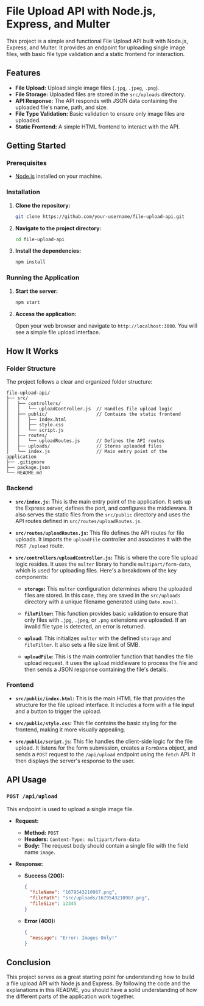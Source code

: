 
# File Upload API with Node.js, Express, and Multer

This project is a simple and functional File Upload API built with Node.js, Express, and Multer. It provides an endpoint for uploading single image files, with basic file type validation and a static frontend for interaction.

## Features

- **File Upload:** Upload single image files (`.jpg`, `.jpeg`, `.png`).
- **File Storage:** Uploaded files are stored in the `src/uploads` directory.
- **API Response:** The API responds with JSON data containing the uploaded file's name, path, and size.
- **File Type Validation:** Basic validation to ensure only image files are uploaded.
- **Static Frontend:** A simple HTML frontend to interact with the API.

## Getting Started

### Prerequisites

- [Node.js](https://nodejs.org/) installed on your machine.

### Installation

1. **Clone the repository:**

   ```bash
   git clone https://github.com/your-username/file-upload-api.git
   ```

2. **Navigate to the project directory:**

   ```bash
   cd file-upload-api
   ```

3. **Install the dependencies:**

   ```bash
   npm install
   ```

### Running the Application

1. **Start the server:**

   ```bash
   npm start
   ```

2. **Access the application:**

   Open your web browser and navigate to `http://localhost:3000`. You will see a simple file upload interface.

## How It Works

### Folder Structure

The project follows a clear and organized folder structure:

```
file-upload-api/
├── src/
│   ├── controllers/
│   │   └── uploadController.js  // Handles file upload logic
│   ├── public/                  // Contains the static frontend
│   │   ├── index.html
│   │   ├── style.css
│   │   └── script.js
│   ├── routes/
│   │   └── uploadRoutes.js      // Defines the API routes
│   ├── uploads/                 // Stores uploaded files
│   └── index.js                 // Main entry point of the application
├── .gitignore
├── package.json
└── README.md
```

### Backend

- **`src/index.js`:** This is the main entry point of the application. It sets up the Express server, defines the port, and configures the middleware. It also serves the static files from the `src/public` directory and uses the API routes defined in `src/routes/uploadRoutes.js`.

- **`src/routes/uploadRoutes.js`:** This file defines the API routes for file uploads. It imports the `uploadFile` controller and associates it with the `POST /upload` route.

- **`src/controllers/uploadController.js`:** This is where the core file upload logic resides. It uses the `multer` library to handle `multipart/form-data`, which is used for uploading files. Here's a breakdown of the key components:

  - **`storage`:** This `multer` configuration determines where the uploaded files are stored. In this case, they are saved in the `src/uploads` directory with a unique filename generated using `Date.now()`.

  - **`fileFilter`:** This function provides basic validation to ensure that only files with `.jpg`, `.jpeg`, or `.png` extensions are uploaded. If an invalid file type is detected, an error is returned.

  - **`upload`:** This initializes `multer` with the defined `storage` and `fileFilter`. It also sets a file size limit of 5MB.

  - **`uploadFile`:** This is the main controller function that handles the file upload request. It uses the `upload` middleware to process the file and then sends a JSON response containing the file's details.

### Frontend

- **`src/public/index.html`:** This is the main HTML file that provides the structure for the file upload interface. It includes a form with a file input and a button to trigger the upload.

- **`src/public/style.css`:** This file contains the basic styling for the frontend, making it more visually appealing.

- **`src/public/script.js`:** This file handles the client-side logic for the file upload. It listens for the form submission, creates a `FormData` object, and sends a `POST` request to the `/api/upload` endpoint using the `fetch` API. It then displays the server's response to the user.

## API Usage

### `POST /api/upload`

This endpoint is used to upload a single image file.

- **Request:**

  - **Method:** `POST`
  - **Headers:** `Content-Type: multipart/form-data`
  - **Body:** The request body should contain a single file with the field name `image`.

- **Response:**

  - **Success (200):**

    ```json
    {
      "fileName": "1679543210987.png",
      "filePath": "src/uploads/1679543210987.png",
      "fileSize": 12345
    }
    ```

  - **Error (400):**

    ```json
    {
      "message": "Error: Images Only!"
    }
    ```

## Conclusion

This project serves as a great starting point for understanding how to build a file upload API with Node.js and Express. By following the code and the explanations in this README, you should have a solid understanding of how the different parts of the application work together.
